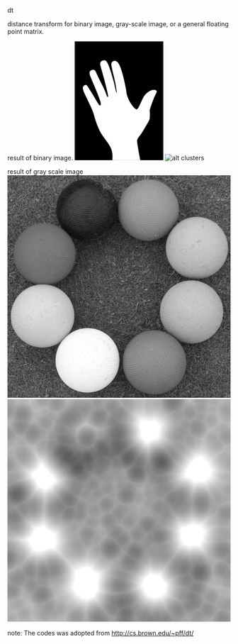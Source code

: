 dt

distance transform for binary image, gray-scale image, or a general floating point matrix.

result of binary image.
![alt clusters](https://github.com/blackball/dt/raw/master/hand.png)
![alt clusters](https://github.com/blackball/dt/raw/master/result-binary.png)

result of gray scale image
![alt result](https://github.com/blackball/dt/raw/master/balls.png) 
![alt result](https://github.com/blackball/dt/raw/master/result-gray.jpg) 


note: The codes was adopted from http://cs.brown.edu/~pff/dt/

